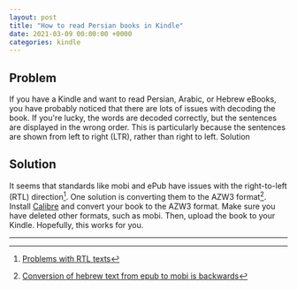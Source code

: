 ```yaml
---
layout: post
title: "How to read Persian books in Kindle"
date: 2021-03-09 00:00:00 +0000
categories: kindle
---
```


## Problem

If you have a Kindle and want to read Persian, Arabic, or Hebrew eBooks,
you have probably noticed that there are lots of issues with decoding the book.
If you're lucky, the words are decoded correctly, but the sentences are displayed in the wrong order.
This is particularly because the sentences are shown from left to right (LTR), rather than right to left.
Solution

## Solution

It seems that standards like mobi and ePub have issues with the right-to-left (RTL) direction[^1].
One solution is converting them to the AZW3 format[^2]. Install [Calibre](https://calibre-ebook.com/) and
convert your book to the AZW3 format. Make sure you have deleted other formats, such as mobi.
Then, upload the book to your Kindle. Hopefully, this works for you.

---

[^1]: [Problems with RTL texts](http://www.mobileread.mobi/forums/showthread.php?t=118874)
[^2]: [Conversion of hebrew text from epub to mobi is backwards](https://bugs.launchpad.net/calibre/+bug/1073414)
